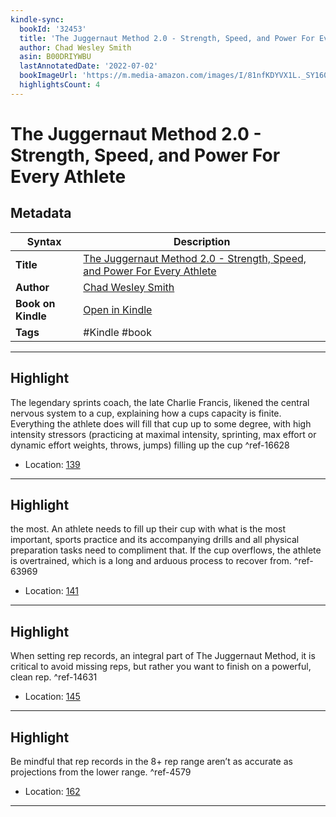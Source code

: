 ```yaml
---
kindle-sync:
  bookId: '32453'
  title: 'The Juggernaut Method 2.0 - Strength, Speed, and Power For Every Athlete'
  author: Chad Wesley Smith
  asin: B00DRIYWBU
  lastAnnotatedDate: '2022-07-02'
  bookImageUrl: 'https://m.media-amazon.com/images/I/81nfKDYVX1L._SY160.jpg'
  highlightsCount: 4
---
```

# The Juggernaut Method 2.0 - Strength, Speed, and Power For Every Athlete

## Metadata

| Syntax | Description |
| ---------- | ---------- |
| **Title** | [The Juggernaut Method 2.0 - Strength, Speed, and Power For Every Athlete](https://www.amazon.com/dp/B00DRIYWBU) |
| **Author** | [Chad Wesley Smith](https://www.amazon.comundefined) |
| **Book on Kindle** | <a href="kindle://book?action=open&asin=B00DRIYWBU" target="_blank">Open in Kindle</a> |
| **Tags** | #Kindle #book |

---

## Highlight

The legendary sprints coach, the late Charlie Francis, likened the central nervous system to a cup, explaining how a cups capacity is finite. Everything the athlete does will fill that cup up to some degree, with high intensity stressors (practicing at maximal intensity, sprinting, max effort or dynamic effort weights, throws, jumps) filling up the cup ^ref-16628

- Location: [139](kindle://book?action=open&asin=B00DRIYWBU&location=139)

---
## Highlight

the most. An athlete needs to fill up their cup with what is the most important, sports practice and its accompanying drills and all physical preparation tasks need to compliment that. If the cup overflows, the athlete is overtrained, which is a long and arduous process to recover from. ^ref-63969

- Location: [141](kindle://book?action=open&asin=B00DRIYWBU&location=141)

---
## Highlight

When setting rep records, an integral part of The Juggernaut Method, it is critical to avoid missing reps, but rather you want to finish on a powerful, clean rep. ^ref-14631

- Location: [145](kindle://book?action=open&asin=B00DRIYWBU&location=145)

---
## Highlight

Be mindful that rep records in the 8+ rep range aren’t as accurate as projections from the lower range. ^ref-4579

- Location: [162](kindle://book?action=open&asin=B00DRIYWBU&location=162)

---
